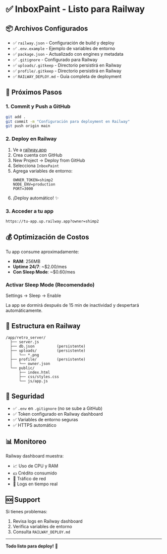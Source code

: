 # ✅ InboxPaint - Listo para Railway

## 📦 Archivos Configurados

- ✅ `railway.json` - Configuración de build y deploy
- ✅ `.env.example` - Ejemplo de variables de entorno
- ✅ `package.json` - Actualizado con engines y metadata
- ✅ `.gitignore` - Configurado para Railway
- ✅ `uploads/.gitkeep` - Directorio persistirá en Railway
- ✅ `profile/.gitkeep` - Directorio persistirá en Railway
- ✅ `RAILWAY_DEPLOY.md` - Guía completa de deployment

## 🚀 Próximos Pasos

### 1. Commit y Push a GitHub
```bash
git add .
git commit -m "Configuración para deployment en Railway"
git push origin main
```

### 2. Deploy en Railway
1. Ve a [railway.app](https://railway.app)
2. Crea cuenta con GitHub
3. New Project → Deploy from GitHub
4. Selecciona `InboxPaint`
5. Agrega variables de entorno:
   ```
   OWNER_TOKEN=shimp2
   NODE_ENV=production
   PORT=3000
   ```
6. ¡Deploy automático! ✨

### 3. Acceder a tu app
```
https://tu-app.up.railway.app?owner=shimp2
```

## 💰 Optimización de Costos

Tu app consume aproximadamente:
- **RAM**: 256MB
- **Uptime 24/7**: ~$2.00/mes
- **Con Sleep Mode**: ~$0.60/mes

### Activar Sleep Mode (Recomendado)
Settings → Sleep → Enable

La app se dormirá después de 15 min de inactividad y despertará automáticamente.

## 📁 Estructura en Railway

```
/app/retro_server/
  ├── server.js
  ├── db.json          (persistente)
  ├── uploads/         (persistente)
  │   └── *.png
  ├── profile/         (persistente)
  │   └── owner.json
  └── public/
      ├── index.html
      ├── css/styles.css
      └── js/app.js
```

## 🔐 Seguridad

- ✅ `.env` en `.gitignore` (no se sube a GitHub)
- ✅ Token configurado en Railway dashboard
- ✅ Variables de entorno seguras
- ✅ HTTPS automático

## 📊 Monitoreo

Railway dashboard muestra:
- 📈 Uso de CPU y RAM
- 💵 Crédito consumido
- 📡 Tráfico de red
- 📝 Logs en tiempo real

## 🆘 Support

Si tienes problemas:
1. Revisa logs en Railway dashboard
2. Verifica variables de entorno
3. Consulta `RAILWAY_DEPLOY.md`

---

**Todo listo para deploy!** 🎉
